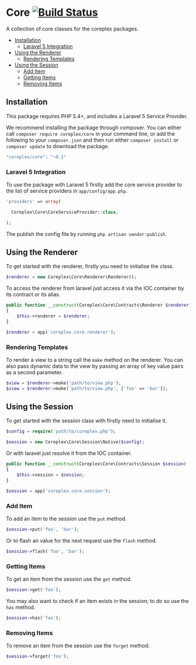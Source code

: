# Core [![Build Status](https://travis-ci.org/coreplex/core.svg?branch=master)](https://travis-ci.org/coreplex/core)
A collection of core classes for the coreplex packages.

- [Installation](#installation)
    - [Laravel 5 Integration](#laravel-5-integration)
- [Using the Renderer](#using-the-renderer)
    - [Rendering Templates](#rendering-templates)
- [Using the Session](#using-the-session)
    - [Add Item](#add-item)
    - [Getting Items](#getting-items)
    - [Removing Items](#removing-items)
    

## Installation

This package requires PHP 5.4+, and includes a Laravel 5 Service Provider.

We recommend installing the package through composer. You can either call `composer require coreplex/core` in your 
command line, or add the following to your `composer.json` and then run either `composer install` or `composer update` 
to download the package.

```php
"coreplex/core": "~0.1"
```

### Laravel 5 Integration

To use the package with Laravel 5 firstly add the core service provider to the list of service providers in 
`app/config/app.php`.

```php
'providers' => array(

  Coreplex\Core\CoreServiceProvider::class,

);
```

The publish the config file by running `php artisan vendor:publish`.

## Using the Renderer

To get started with the renderer, firstly you need to initialise the class.

```php
$renderer = new Coreplex\Core\Renderer\Renderer(); 
```

To access the renderer from laravel just access it via the IOC container by its contract or its alias.

```php
public function __construct(Coreplex\Core\Contracts\Renderer $renderer)
{
    $this->renderer = $renderer;
}

$renderer = app('coreplex.core.renderer');
```

### Rendering Templates

To render a view to a string call the `make` method on the renderer. You can also pass dynamic data to the view by 
passing an array of key value pairs as a second parameter.

```php
$view = $renderer->make('path/to/view.php');
$view = $renderer->make('path/to/view.php', ['foo' => 'bar']);
```

## Using the Session

To get started with the session class with firstly need to initialise it.

```php
$config = require('path/to/coreplex.php');

$session = new Coreplex\Core\Session\Native($config);
```

Or with laravel just resolve it from the IOC container.

```php
public function __construct(Coreplex\Core\Contracts\Session $session)
{
    $this->session = $session;
}

$session = app('coreplex.core.session');
```

### Add Item

To add an item to the session use the `put` method.

```php
$session->put('foo', 'bar');
```

Or to flash an value for the next request use the `flash` method.

```php
$session->flash('foo', 'bar');
```

### Getting Items

To get an item from the session use the `get` method.

```php
$session->get('foo');
```

You may also want to check if an item exists in the session; to do so use the `has` method.

```php
$session->has('foo');
```

### Removing Items

To remove an item from the session use the `forget` method.

```php
$session->forget('foo');
```